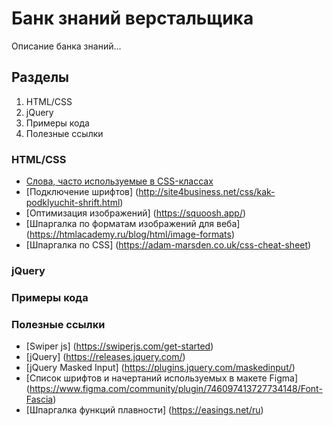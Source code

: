 # Банк знаний верстальщика

Описание банка знаний...

## Разделы
1. HTML/CSS
2. jQuery
3. Примеры кода
4. Полезные ссылки

### HTML/CSS
- [Слова, часто используемые в CSS-классах](https://github.com/yoksel/common-words)
- [Подключение шрифтов] (http://site4business.net/css/kak-podklyuchit-shrift.html)
- [Оптимизация изображений] (https://squoosh.app/)
- [Шпаргалка по форматам изображений для веба] (https://htmlacademy.ru/blog/html/image-formats)
- [Шпаргалка по CSS] (https://adam-marsden.co.uk/css-cheat-sheet)

### jQuery

### Примеры кода

### Полезные ссылки
- [Swiper js] (https://swiperjs.com/get-started)
- [jQuery] (https://releases.jquery.com/)
- [jQuery Masked Input] (https://plugins.jquery.com/maskedinput/)
- [Список шрифтов и начертаний используемых в макете Figma] (https://www.figma.com/community/plugin/746097413727734148/Font-Fascia)
- [Шпаргалка функций плавности] (https://easings.net/ru)
